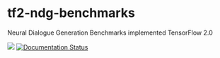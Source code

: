 # tf2-ndg-benchmarks
Neural Dialogue Generation Benchmarks implemented TensorFlow 2.0

![](https://github.com/katsugeneration/tf2-ndg-benchmarks/workflows/build/badge.svg)
[![Documentation Status](https://readthedocs.org/projects/tf2-ndg-benchmarks/badge/?version=latest)](https://tf2-ndg-benchmarks.readthedocs.io/en/latest/?badge=latest)